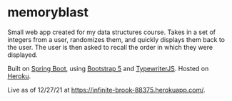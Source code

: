 # memoryblast
Small web app created for my data structures course. Takes in a set of integers from a user, randomizes them, and quickly displays them back to the user. The user is then asked to recall the order in which they were displayed.

Built on [Spring Boot](https://spring.io/projects/spring-boot), using [Bootstrap 5](https://getbootstrap.com/) and [TypewriterJS](https://github.com/tameemsafi/typewriterjs). Hosted on [Heroku](https://www.heroku.com/).

Live as of 12/27/21 at https://infinite-brook-88375.herokuapp.com/.

